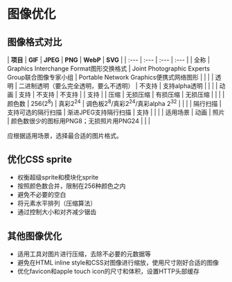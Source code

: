 # 图像优化

## 图像格式对比

| **项目** | **GIF** | **JPEG** | **PNG** | **WebP** | **SVG** |
| :--- | :--- | :--- | :--- |
| 全称 | Graphics Interchange Format图形交换格式 | Joint Photographic Experts Group联合图像专家小组 | Portable Network Graphics便携式网络图形 | | |
| 透明 | 二进制透明（要么完全透明，要么不透明） | 不支持 | 支持alpha透明 | | |
| 动画 | 支持 | 不支持 | 不支持 | | 支持 |
| 压缩 | 无损压缩 | 有损压缩 | 无损压缩 | | |
| 颜色数 | 256(2<sup>8</sup>) | 真彩2<sup>24</sup> | 调色板2<sup>8</sup>/真彩2<sup>24</sup>/真彩alpha 2<sup>32</sup> | | |
| 隔行扫描 | 支持可选的隔行扫描 | 渐进JPEG支持隔行扫描 | 支持 | | |
| 适用场景 | 动画 | 照片 | 颜色数很少的图标用PNG8；无损照片用PNG24 | | |

应根据适用场景，选择最合适的图片格式。

## 优化CSS sprite

* 权衡超级sprite和模块化sprite
* 按照颜色数合并，限制在256种颜色之内
* 避免不必要的空白
* 将元素水平排列（压缩算法）
* 通过控制大小和对齐减少锯齿

## 其他图像优化

* 适用工具对图片进行压缩，去除不必要的元数据等
* 避免在HTML inline style和CSS对图像进行缩放，使用尺寸刚好合适的图像
* 优化favicon和apple touch icon的尺寸和体积，设置HTTP头部缓存